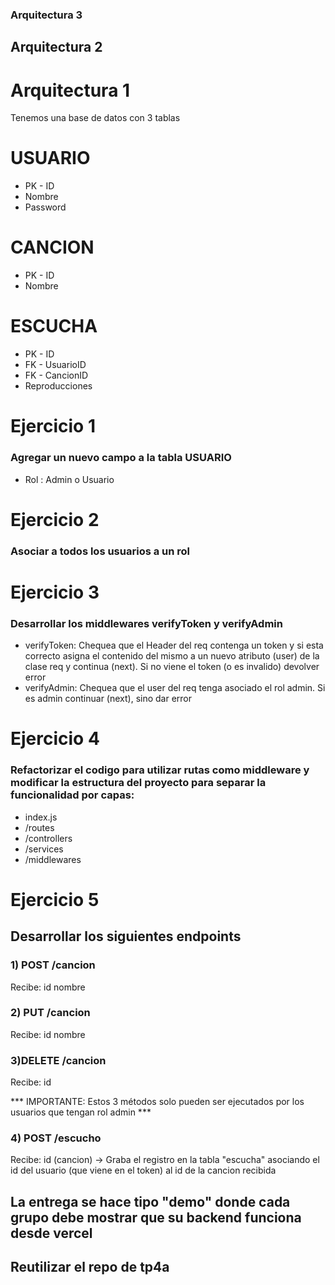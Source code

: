 
### Arquitectura 3

## Arquitectura 2

# Arquitectura 1

Tenemos una base de datos con 3 tablas

# USUARIO
* PK - ID
* Nombre
* Password

# CANCION
* PK - ID
* Nombre


# ESCUCHA
* PK - ID
* FK - UsuarioID
* FK - CancionID
* Reproducciones


# Ejercicio 1

### Agregar un nuevo campo a la tabla USUARIO
* Rol : Admin o Usuario


# Ejercicio 2

### Asociar a todos los usuarios a un rol


# Ejercicio 3

###  Desarrollar los middlewares verifyToken y verifyAdmin
* verifyToken: Chequea que el Header del req contenga un token y si esta correcto asigna el contenido del mismo a un nuevo atributo (user) de la clase req y continua (next). Si no viene el token (o es invalido) devolver error
* verifyAdmin: Chequea que el user del req tenga asociado el rol admin. Si es admin continuar (next), sino dar error

  
# Ejercicio 4

###  Refactorizar el codigo para utilizar rutas como middleware y modificar la estructura del proyecto para separar la funcionalidad por capas:
* index.js
* /routes
* /controllers
* /services
* /middlewares


# Ejercicio 5

## Desarrollar los siguientes endpoints

### 1) POST /cancion
Recibe:
id
nombre

### 2) PUT /cancion
Recibe:
id
nombre

### 3)DELETE /cancion
Recibe:
id

*** IMPORTANTE: Estos 3 métodos solo pueden ser ejecutados por los usuarios que tengan rol admin ***

### 4) POST /escucho
Recibe: 
id (cancion)
-> Graba el registro en la tabla "escucha" asociando el id del usuario (que viene en el token) al id de la cancion recibida



## La entrega se hace tipo "demo" donde cada grupo debe mostrar que su backend funciona desde vercel
## Reutilizar el repo de tp4a 

